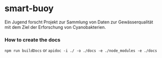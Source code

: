 # smart-buoy
Ein Jugend forscht Projekt zur Sammlung von Daten zur Gewässerqualität mit dem Ziel der Erforschung von Cyanobakterien.

### How to create the docs
`npm run buildDocs`
or
`apidoc -i ./ -o ./docs -e ./node_modules -e ./docs`